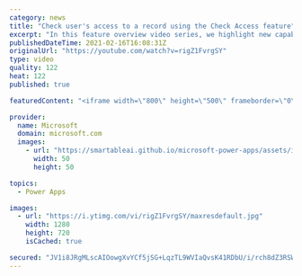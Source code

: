 ```yaml
---
category: news
title: "Check user's access to a record using the Check Access feature"
excerpt: "In this feature overview video series, we highlight new capabilities included in the latest update to Microsoft Power Apps.  This featured product update to Power Apps highlights check access, a new record level security feature admins can use to check and assign security roles.  Get the most out of"
publishedDateTime: 2021-02-16T16:08:31Z
originalUrl: "https://youtube.com/watch?v=rigZ1FvrgSY"
type: video
quality: 122
heat: 122
published: true

featuredContent: "<iframe width=\"800\" height=\"500\" frameborder=\"0\" src=\"https://www.youtube.com/embed/rigZ1FvrgSY\" allow=\"accelerometer; autoplay; encrypted-media; gyroscope; picture-in-picture\" allowfullscreen></iframe>"

provider:
  name: Microsoft
  domain: microsoft.com
  images:
    - url: "https://smartableai.github.io/microsoft-power-apps/assets/images/organizations/microsoft.com-50x50.jpg"
      width: 50
      height: 50

topics:
  - Power Apps

images:
  - url: "https://i.ytimg.com/vi/rigZ1FvrgSY/maxresdefault.jpg"
    width: 1280
    height: 720
    isCached: true

secured: "JV1i8JRgMLscAIOowgXvYCf5jSG+LqzTL9WVIaQvsK41RDbU/i/rch8dZ3RSWwf8Z6vDEDxGEJ1gACKyJLGJRA1WRD7/ja15o4+WdGk9G36OCLYeiyviaUJOvlqEiSDecpUjeobG0AdfiPKFH4hWX8j6IImS2RVMn6BkrpE8gMjkSXrO9IRcOKxmwiQ18FAFO1azOj6evXkA2E877uN1iODbSRB1dqipTcsIEXrdmW09yOeQSp9Ksf4FnqxrrNdrLzt7KrcajaAZer4Su+PwbwVS3u4SHanAGo5LhmR906BpwAlY+OPLQSqyPBW2ds3REyH1miHJjF0mjFZ1i60DOWPzY6EeOLbMZHiefY0lXyeKrQHj5ppt+/S8deIm4o3cDyRuq0qeLKiOpJtewyKQroMw52k1eiDFPITWKCtvwdIHaMxhxWUDlwBtrM+vUnE2;zaEriiCAwoJuLDcYxarQUg=="
---
```


